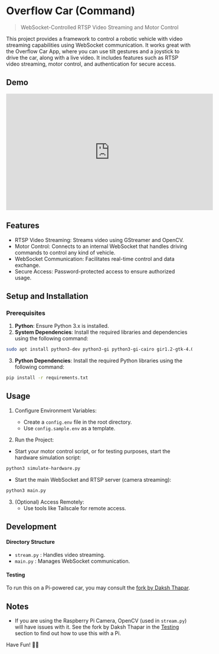 # Overflow Car (Command)

> WebSocket-Controlled RTSP Video Streaming and Motor Control

This project provides a framework to control a robotic vehicle with video streaming capabilities using WebSocket communication. It works great with the Overflow Car App, where you can use tilt gestures and a joystick to drive the car, along with a live video. It includes features such as RTSP video streaming, motor control, and authentication for secure access.

## Demo
<iframe width="560" height="315" src="https://www.youtube.com/embed/xpdiwNy15Jw?si=SkBaPZoYBdhs7LJN" title="YouTube video player" frameborder="0" allow="accelerometer; autoplay; clipboard-write; encrypted-media; gyroscope; picture-in-picture; web-share" referrerpolicy="strict-origin-when-cross-origin" allowfullscreen></iframe>

## Features

- RTSP Video Streaming: Streams video using GStreamer and OpenCV.
- Motor Control: Connects to an internal WebSocket that handles driving commands to control any kind of vehicle.
- WebSocket Communication: Facilitates real-time control and data exchange.
- Secure Access: Password-protected access to ensure authorized usage.

## Setup and Installation

### Prerequisites

1. **Python**: Ensure Python 3.x is installed.
2. **System Dependencies**: Install the required libraries and dependencies using the following command:

```bash
sudo apt install python3-dev python3-gi python3-gi-cairo gir1.2-gtk-4.0 libcairo2-dev libgirepository1.0-dev libgstreamer1.0-0 gstreamer1.0-plugins-base gstreamer1.0-plugins-good gstreamer1.0-plugins-bad gstreamer1.0-plugins-ugly gstreamer1.0-libav gstreamer1.0-tools gstreamer1.0-x gstreamer1.0-alsa gstreamer1.0-gl gstreamer1.0-gtk3 gstreamer1.0-qt5 gstreamer1.0-pulseaudio libglib2.0-dev libgstrtspserver-1.0-dev gstreamer1.0-rtsp
```
3. **Python Dependencies**: Install the required Python libraries using the following command:

```bash
pip install -r requirements.txt
```

## Usage

1. Configure Environment Variables:

   - Create a `config.env` file in the root directory.
   - Use `config.sample.env` as a template.

2. Run the Project:

- Start your motor control script, or for testing purposes, start the hardware simulation script:

```bash
python3 simulate-hardware.py
```

- Start the main WebSocket and RTSP server (camera streaming):

```bash
python3 main.py
```

3. (Optional) Access Remotely:
   - Use tools like Tailscale for remote access.

## Development

#### Directory Structure

- `stream.py` : Handles video streaming.
- `main.py` : Manages WebSocket communication.

#### Testing

To run this on a Pi-powered car, you may consult the [fork by Daksh Thapar](https://github.com/DakshRocks21/overflow-car-command/tree/main).

## Notes

- If you are using the Raspberry Pi Camera, OpenCV (used in `stream.py`) will have issues with it. See the fork by Daksh Thapar in the [Testing](#testing) section to find out how to use this with a Pi.

Have Fun! 🚗💨
